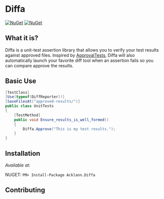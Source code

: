 # Diffa

[![NuGet](https://img.shields.io/nuget/v/Acklann.Diffa.svg)](https://www.nuget.org/packages/Acklann.Diffa/)
[![NuGet](https://img.shields.io/nuget/dt/Acklann.Diffa.svg)](https://www.nuget.org/packages/Acklann.Diffa/)

## What it is?

Diffa is a unit-test assertion library that allows you to verify your test results against approved files. Inspired by [ApprovalTests](https://github.com/approvals/ApprovalTests.Net), Diffa will also automatically launch your favorite diff tool when an assertion fails so you can compare approve the results.

## Basic Use

```c#
[TestClass]
[Use(typeof(DiffReporter))]
[SaveFilesAt("approved-results/")]
public class UnitTests
{
    [TestMethod]
    public void Ensure_results_is_well_formed()
    {
        Diffa.Approve("This is my test results.");
    }
}
```

## Installation

*Available at:*

NUGET: `PM> Install-Package Acklann.Diffa`

## Contributing